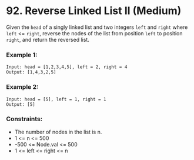 # 92. Reverse Linked List II (Medium)

Given the `head` of a singly linked list and two integers `left` and `right` where `left` <= `right`, reverse the nodes of the list from position `left` to position `right`, and return the reversed list.

### Example 1:

```
Input: head = [1,2,3,4,5], left = 2, right = 4
Output: [1,4,3,2,5]
```

### Example 2:

```
Input: head = [5], left = 1, right = 1
Output: [5]
```

### Constraints:

- The number of nodes in the list is n.
- 1 <= n <= 500
- -500 <= Node.val <= 500
- 1 <= left <= right <= n
